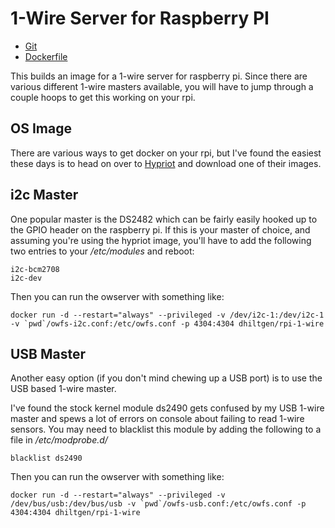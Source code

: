 1-Wire Server for Raspberry PI
==============================

* [Git](https://github.com/dhiltgen/rpi-1-wire)
* [Dockerfile](https://github.com/dhiltgen/rpi-1-wire/blob/master/Dockerfile)


This builds an image for a 1-wire server for raspberry pi.  Since there
are various different 1-wire masters available, you will have to jump
through a couple hoops to get this working on your rpi.

OS Image
--------

There are various ways to get docker on your rpi,
but I've found the easiest these days is to head on over to
[Hypriot](http://blog.hypriot.com/post/hypriotos-back-again-with-docker-on-arm/)
and download one of their images.


i2c Master
----------

One popular master is the DS2482 which can be fairly easily hooked up to
the GPIO header on the raspberry pi.  If this is your master of choice,
and assuming you're using the hypriot image, you'll have to add the
following two entries to your */etc/modules* and reboot:

```
i2c-bcm2708 
i2c-dev
```

Then you can run the owserver with something like:

```
docker run -d --restart="always" --privileged -v /dev/i2c-1:/dev/i2c-1 -v `pwd`/owfs-i2c.conf:/etc/owfs.conf -p 4304:4304 dhiltgen/rpi-1-wire
```

USB Master
----------

Another easy option (if you don't mind chewing up a USB port) is to use
the USB based 1-wire master.

I've found the stock kernel module ds2490 gets confused by my USB 1-wire
master and spews a lot of errors on console about failing to read 1-wire
sensors.  You may need to blacklist this module by adding the following
to a file in */etc/modprobe.d/*

```
blacklist ds2490
```

Then you can run the owserver with something like:

```
docker run -d --restart="always" --privileged -v /dev/bus/usb:/dev/bus/usb -v `pwd`/owfs-usb.conf:/etc/owfs.conf -p 4304:4304 dhiltgen/rpi-1-wire
```
